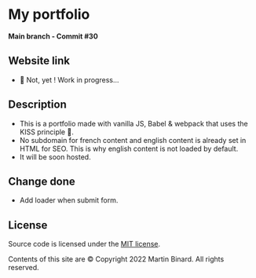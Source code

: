 # My portfolio

**Main branch - Commit #30**

## Website link

- :construction: Not, yet ! Work in progress...

## Description

- This is a portfolio made with vanilla JS, Babel & webpack that uses the KISS principle :raised_hands:.
- No subdomain for french content and english content is already set in HTML for SEO. This is why english content is not loaded by default.
- It will be soon hosted.

## Change done

- Add loader when submit form.

## License

Source code is licensed under the [MIT license](http://opensource.org/licenses/mit-license.php).

Contents of this site are © Copyright 2022 Martin Binard. All rights reserved.
